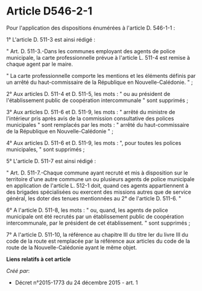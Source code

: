 # Article D546-2-1

Pour l'application des dispositions énumérées à l'article D. 546-1-1 : 

1° L'article D. 511-3 est ainsi rédigé : 

" Art. D. 511-3.-Dans les communes employant des agents de police municipale, la carte professionnelle prévue à l'article L.
511-4 est remise à chaque agent par le maire. 

" La carte professionnelle comporte les mentions et les éléments définis par un arrêté du haut-commissaire de la République
en Nouvelle-Calédonie. " ;  

2° Aux articles D. 511-4 et D. 511-5, les mots : " ou au président de l'établissement public de coopération intercommunale "
sont supprimés ; 

3° Aux articles D. 511-6 et D. 511-9, les mots : " arrêté du ministre de l'intérieur pris après avis de la commission
consultative des polices municipales " sont remplacés par les mots : " arrêté du haut-commissaire de la République en
Nouvelle-Calédonie " ; 

4° Aux articles D. 511-6 et D. 511-9, les mots : ", pour toutes les polices municipales, " sont supprimés ; 

5° L'article D. 511-7 est ainsi rédigé : 

" Art. D. 511-7.-Chaque commune ayant recruté et mis à disposition sur le territoire d'une autre commune un ou plusieurs
agents de police municipale en application de l'article L. 512-1 doit, quand ces agents appartiennent à des brigades
spécialisées ou exercent des missions autres que de service général, les doter des tenues mentionnées au 2° de l'article D.
511-6. " 

6° A l'article D. 511-8, les mots : " ou, quand, les agents de police municipale ont été recrutés par un établissement public
de coopération intercommunale, par le président de cet établissement. " sont supprimés ; 

7° A l'article D. 511-10, la référence au chapitre III du titre Ier du livre III du code de la route est remplacée par la
référence aux articles du code de la route de la Nouvelle-Calédonie ayant le même objet.

**Liens relatifs à cet article**

_Créé par_:

  - Décret n°2015-1773 du 24 décembre 2015 - art. 1
